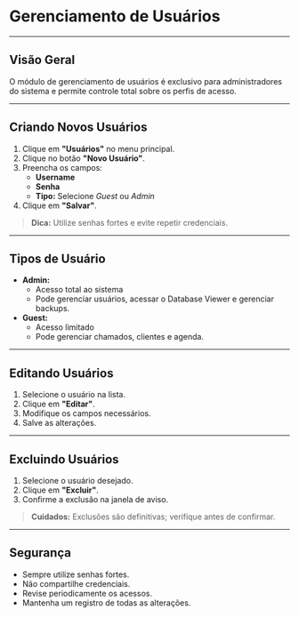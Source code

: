 # Gerenciamento de Usuários
___

## Visão Geral
O módulo de gerenciamento de usuários é exclusivo para administradores do sistema e permite controle total sobre os perfis de acesso.

___

## Criando Novos Usuários
1. Clique em **"Usuários"** no menu principal.
2. Clique no botão **"Novo Usuário"**.
3. Preencha os campos:
   - **Username**
   - **Senha**
   - **Tipo:** Selecione *Guest* ou *Admin*
4. Clique em **"Salvar"**.
> **Dica:** Utilize senhas fortes e evite repetir credenciais.

___

## Tipos de Usuário
- **Admin:**  
  - Acesso total ao sistema  
  - Pode gerenciar usuários, acessar o Database Viewer e gerenciar backups.
- **Guest:**  
  - Acesso limitado  
  - Pode gerenciar chamados, clientes e agenda.

___

## Editando Usuários
1. Selecione o usuário na lista.
2. Clique em **"Editar"**.
3. Modifique os campos necessários.
4. Salve as alterações.

___

## Excluindo Usuários
1. Selecione o usuário desejado.
2. Clique em **"Excluir"**.
3. Confirme a exclusão na janela de aviso.
> **Cuidados:** Exclusões são definitivas; verifique antes de confirmar.

___

## Segurança
- Sempre utilize senhas fortes.
- Não compartilhe credenciais.
- Revise periodicamente os acessos.
- Mantenha um registro de todas as alterações.
